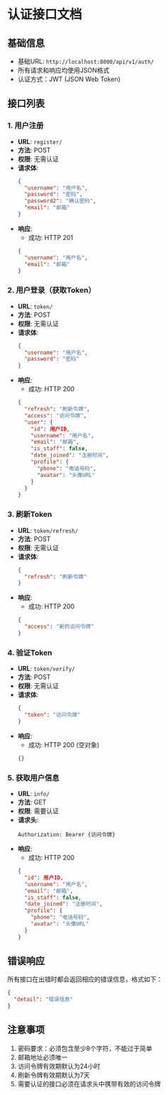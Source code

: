 # 认证接口文档

## 基础信息
- 基础URL: `http://localhost:8000/api/v1/auth/`
- 所有请求和响应均使用JSON格式
- 认证方式：JWT (JSON Web Token)

## 接口列表

### 1. 用户注册
- **URL**: `register/`
- **方法**: POST
- **权限**: 无需认证
- **请求体**:
  ```json
  {
    "username": "用户名",
    "password": "密码",
    "password2": "确认密码",
    "email": "邮箱"
  }
  ```
- **响应**: 
  - 成功: HTTP 201
  ```json
  {
    "username": "用户名",
    "email": "邮箱"
  }
  ```

### 2. 用户登录（获取Token）
- **URL**: `token/`
- **方法**: POST
- **权限**: 无需认证
- **请求体**:
  ```json
  {
    "username": "用户名",
    "password": "密码"
  }
  ```
- **响应**:
  - 成功: HTTP 200
  ```json
  {
    "refresh": "刷新令牌",
    "access": "访问令牌",
    "user": {
      "id": 用户ID,
      "username": "用户名",
      "email": "邮箱",
      "is_staff": false,
      "date_joined": "注册时间",
      "profile": {
        "phone": "电话号码",
        "avatar": "头像URL"
      }
    }
  }
  ```

### 3. 刷新Token
- **URL**: `token/refresh/`
- **方法**: POST
- **权限**: 无需认证
- **请求体**:
  ```json
  {
    "refresh": "刷新令牌"
  }
  ```
- **响应**:
  - 成功: HTTP 200
  ```json
  {
    "access": "新的访问令牌"
  }
  ```

### 4. 验证Token
- **URL**: `token/verify/`
- **方法**: POST
- **权限**: 无需认证
- **请求体**:
  ```json
  {
    "token": "访问令牌"
  }
  ```
- **响应**:
  - 成功: HTTP 200 (空对象)
  ```json
  {}
  ```

### 5. 获取用户信息
- **URL**: `info/`
- **方法**: GET
- **权限**: 需要认证
- **请求头**:
  ```
  Authorization: Bearer {访问令牌}
  ```
- **响应**:
  - 成功: HTTP 200
  ```json
  {
    "id": 用户ID,
    "username": "用户名",
    "email": "邮箱",
    "is_staff": false,
    "date_joined": "注册时间",
    "profile": {
      "phone": "电话号码",
      "avatar": "头像URL"
    }
  }
  ```

## 错误响应
所有接口在出错时都会返回相应的错误信息，格式如下：
```json
{
  "detail": "错误信息"
}
```

## 注意事项
1. 密码要求：必须包含至少8个字符，不能过于简单
2. 邮箱地址必须唯一
3. 访问令牌有效期默认为24小时
4. 刷新令牌有效期默认为7天
5. 需要认证的接口必须在请求头中携带有效的访问令牌